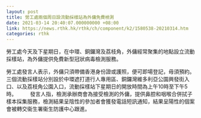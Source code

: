 ```yaml
---
layout: post
title: 勞工處兩個周日設流動採樣站為外傭免費檢測
date: 2021-03-14 20:40:07.000000000 +08:00
link: https://news.rthk.hk/rthk/ch/component/k2/1580538-20210314.htm
categories: rthk
---
```


勞工處今天及下星期日，在中環、銅鑼灣及荔枝角，外傭經常聚集的地點設立流動採樣站，為外傭提供免費新型冠狀病毒檢測服務。

勞工處發言人表示，外傭只須帶備香港身份證或護照，便可即場登記，毋須預約。三個流動採樣站分別設於中環遮打道行人專用區、銅鑼灣維多利亞公園興發街入口、以及荔枝角公園入口，流動採樣站下星期日的開放時間為上午10時至下午5時。
　　 
發言人指，檢測承辦商會為接受檢測的外傭，提供鼻腔和咽喉合併拭子樣本採集服務，檢測結果呈陰性的參加者會獲發電話短訊通知，結果呈陽性的個案會被轉交衞生署衞生防護中心跟進。
